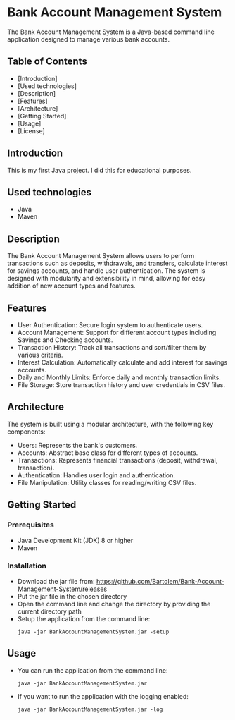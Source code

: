 # Bank Account Management System
The Bank Account Management System is a Java-based command line application designed to manage various bank accounts.

## Table of Contents
* [Introduction]
* [Used technologies]
* [Description]
* [Features]
* [Architecture]
* [Getting Started]
* [Usage]
* [License]

## Introduction
This is my first Java project. I did this for educational purposes. 

## Used technologies
* Java
* Maven
  
## Description
The Bank Account Management System allows users to perform transactions such as deposits, withdrawals, and transfers, calculate interest for savings accounts, and handle user authentication. The system is designed with modularity and extensibility in mind, allowing for easy addition of new account types and features.

## Features
* User Authentication: Secure login system to authenticate users.
* Account Management: Support for different account types including Savings and Checking accounts.
* Transaction History: Track all transactions and sort/filter them by various criteria.
* Interest Calculation: Automatically calculate and add interest for savings accounts.
* Daily and Monthly Limits: Enforce daily and monthly transaction limits.
* File Storage: Store transaction history and user credentials in CSV files.

## Architecture
The system is built using a modular architecture, with the following key components:
* Users: Represents the bank's customers.
* Accounts: Abstract base class for different types of accounts.
* Transactions: Represents financial transactions (deposit, withdrawal, transaction).
* Authentication: Handles user login and authentication.
* File Manipulation: Utility classes for reading/writing CSV files.

## Getting Started
### Prerequisites
* Java Development Kit (JDK) 8 or higher
* Maven

### Installation
* Download the jar file from: https://github.com/Bartolem/Bank-Account-Management-System/releases
* Put the jar file in the chosen directory
* Open the command line and change the directory by providing the current directory path
* Setup the application from the command line:
  ```
  java -jar BankAccountManagementSystem.jar -setup
  ```

## Usage
* You can run the application from the command line:
  ```
  java -jar BankAccountManagementSystem.jar
  ```
* If you want to run the application with the logging enabled:
   ```
  java -jar BankAccountManagementSystem.jar -log
  ```
